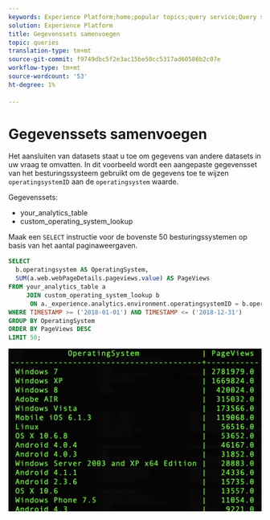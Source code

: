 ```yaml
---
keywords: Experience Platform;home;popular topics;query service;Query service;joining datasets;joining dataset;
solution: Experience Platform
title: Gegevenssets samenvoegen
topic: queries
translation-type: tm+mt
source-git-commit: f9749dbc5f2e3ac15be50cc5317ad60586b2c07e
workflow-type: tm+mt
source-wordcount: '53'
ht-degree: 1%

---
```



# Gegevenssets samenvoegen

Het aansluiten van datasets staat u toe om gegevens van andere datasets in uw vraag te omvatten. In dit voorbeeld wordt een aangepaste gegevensset van het besturingssysteem gebruikt om de gegevens toe te wijzen `operatingsystemID` aan de `operatingsystem` waarde.

Gegevenssets:
- your_analytics_table
- custom_operating_system_lookup

Maak een `SELECT` instructie voor de bovenste 50 besturingssystemen op basis van het aantal paginaweergaven.

```sql
SELECT 
  b.operatingsystem AS OperatingSystem,
  SUM(a.web.webPageDetails.pageviews.value) AS PageViews
FROM your_analytics_table a 
     JOIN custom_operating_system_lookup b 
      ON a._experience.analytics.environment.operatingsystemID = b.operatingsystemid 
WHERE TIMESTAMP >= ('2018-01-01') AND TIMESTAMP <= ('2018-12-31')
GROUP BY OperatingSystem 
ORDER BY PageViews DESC
LIMIT 50;
```

![Image](../images/queries/joining-datasets/select-operating-systems.png)